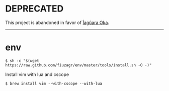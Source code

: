 # DEPRECATED

This project is abandoned in favor of [Îagûara Oka](https://github.com/iaguara/oka).

---

# env

```shell
$ sh -c "$(wget https://raw.github.com/fiuzagr/env/master/tools/install.sh -O -)"
```

Install vim with lua and cscope

```shell
$ brew install vim --with-cscope --with-lua
```
